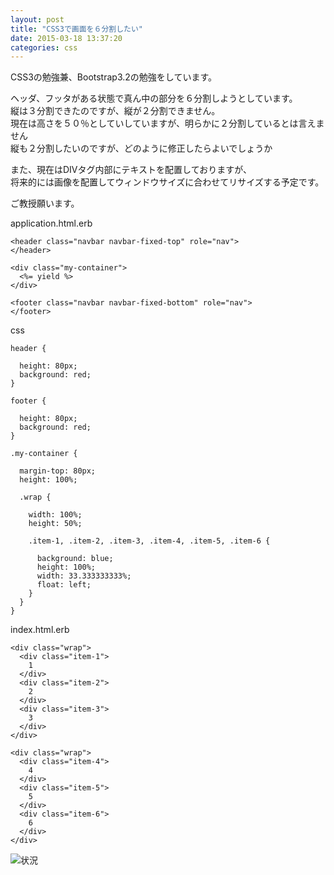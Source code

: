 ```yaml
---
layout: post
title: "CSS3で画面を６分割したい"
date: 2015-03-18 13:37:20
categories: css
---
```

<p>CSS3の勉強兼、Bootstrap3.2の勉強をしています。</p>

<p>ヘッダ、フッタがある状態で真ん中の部分を６分割しようとしています。<br>
縦は３分割できたのですが、縦が２分割できません。<br>
現在は高さを５０％としていしていますが、明らかに２分割しているとは言えません<br>
縦も２分割したいのですが、どのように修正したらよいでしょうか</p>

<p>また、現在はDIVタグ内部にテキストを配置しておりますが、<br>
将来的には画像を配置してウィンドウサイズに合わせてリサイズする予定です。</p>

<p>ご教授願います。</p>

<p>application.html.erb</p>

<pre><code>&lt;header class="navbar navbar-fixed-top" role="nav"&gt;
&lt;/header&gt;

&lt;div class="my-container"&gt;
  &lt;%= yield %&gt;
&lt;/div&gt;

&lt;footer class="navbar navbar-fixed-bottom" role="nav"&gt;
&lt;/footer&gt;
</code></pre>

<p>css</p>

<pre><code>header {

  height: 80px;
  background: red;
}

footer {

  height: 80px;
  background: red;
}

.my-container {

  margin-top: 80px;
  height: 100%;

  .wrap {

    width: 100%;
    height: 50%;

    .item-1, .item-2, .item-3, .item-4, .item-5, .item-6 {

      background: blue;
      height: 100%;
      width: 33.333333333%;
      float: left;
    }
  }
}
</code></pre>

<p>index.html.erb</p>

<pre><code>&lt;div class="wrap"&gt;
  &lt;div class="item-1"&gt;
    1
  &lt;/div&gt;
  &lt;div class="item-2"&gt;
    2
  &lt;/div&gt;
  &lt;div class="item-3"&gt;
    3
  &lt;/div&gt;
&lt;/div&gt;

&lt;div class="wrap"&gt;
  &lt;div class="item-4"&gt;
    4
  &lt;/div&gt;
  &lt;div class="item-5"&gt;
    5
  &lt;/div&gt;
  &lt;div class="item-6"&gt;
    6
  &lt;/div&gt;
&lt;/div&gt;
</code></pre>

<p><img src="https://i.stack.imgur.com/wSEwV.png" alt="状況"></p>
